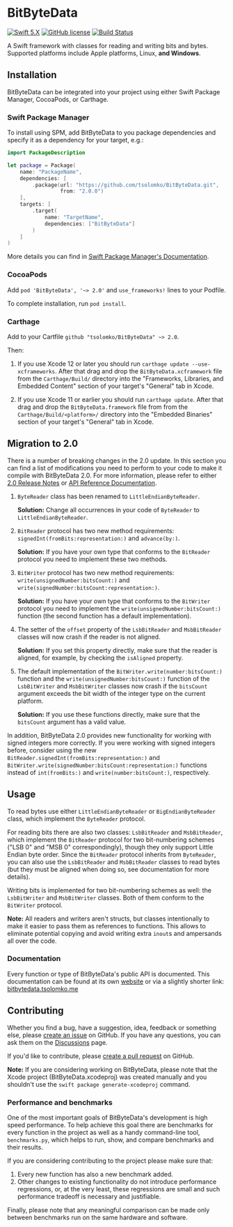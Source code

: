 # BitByteData

[![Swift 5.X](https://img.shields.io/badge/Swift-5.X-blue.svg)](https://developer.apple.com/swift/)
[![GitHub license](https://img.shields.io/badge/license-MIT-lightgrey.svg)](https://raw.githubusercontent.com/tsolomko/BitByteData/master/LICENSE)
[![Build Status](https://dev.azure.com/tsolomko/BitByteData/_apis/build/status/tsolomko.BitByteData?branchName=develop)](https://dev.azure.com/tsolomko/BitByteData/_build/latest?definitionId=2&branchName=develop)

A Swift framework with classes for reading and writing bits and bytes. Supported platforms include Apple platforms,
Linux, __and Windows__.

## Installation

BitByteData can be integrated into your project using either Swift Package Manager, CocoaPods, or Carthage.

### Swift Package Manager

To install using SPM, add BitByteData to you package dependencies and specify it as a dependency for your target, e.g.:

```swift
import PackageDescription

let package = Package(
    name: "PackageName",
    dependencies: [
        .package(url: "https://github.com/tsolomko/BitByteData.git",
                 from: "2.0.0")
    ],
    targets: [
        .target(
            name: "TargetName",
            dependencies: ["BitByteData"]
        )
    ]
)
```

More details you can find in [Swift Package Manager's Documentation](https://github.com/apple/swift-package-manager/tree/main/Documentation).

### CocoaPods

Add `pod 'BitByteData', '~> 2.0'` and `use_frameworks!` lines to your Podfile.

To complete installation, run `pod install`.

### Carthage

Add to your Cartfile `github "tsolomko/BitByteData" ~> 2.0`.

Then:

1. If you use Xcode 12 or later you should run `carthage update --use-xcframeworks`. After that drag
and drop the `BitByteData.xcframework` file from the `Carthage/Build/` directory into the "Frameworks, Libraries, and
Embedded Content" section of your target's "General" tab in Xcode.

2. If you use Xcode 11 or earlier you should run `carthage update`. After that drag and drop the
`BitByteData.framework` file from from the `Carthage/Build/<platform>/` directory into the "Embedded Binaries" section
of your target's "General" tab in Xcode.

## Migration to 2.0

There is a number of breaking changes in the 2.0 update. In this section you can find a list of modifications you need
to perform to your code to make it compile with BitByteData 2.0. For more information, please refer to either
[2.0 Release Notes](https://github.com/tsolomko/BitByteData/releases/tag/2.0.0) or
[API Reference Documentation](http://tsolomko.github.io/BitByteData).

1. `ByteReader` class has been renamed to `LittleEndianByteReader`.

    __Solution:__ Change all occurrences in your code of `ByteReader` to `LittleEndianByteReader`.

2. `BitReader` protocol has two new method requirements: `signedInt(fromBits:representation:)` and `advance(by:)`.

    __Solution:__ If you have your own type that conforms to the `BitReader` protocol you need to implement these two
    methods.

3. `BitWriter` protocol has two new method requirements: `write(unsignedNumber:bitsCount:)` and
`write(signedNumber:bitsCount:representation:)`.

    __Solution:__ If you have your own type that conforms to the `BitWriter` protocol you need to implement the
`write(unsignedNumber:bitsCount:)` function (the second function has a default implementation).

4. The setter of the `offset` property of the `LsbBitReader` and `MsbBitReader` classes will now crash if the reader
is not aligned.

    __Solution:__ If you set this property directly, make sure that the reader is aligned, for example, by checking the
`isAligned` property.

5. The default implementation of the `BitWriter.write(number:bitsCount:)` function and the
`write(unsignedNumber:bitsCount:)` function of the `LsbBitWriter` and `MsbBitWriter` classes now crash if the
`bitsCount` argument exceeds the bit width of the integer type on the current platform.

    __Solution:__ If you use these functions directly, make sure that the `bitsCount` argument has a valid value.

In addition, BitByteData 2.0 provides new functionality for working with signed integers more correctly. If you were
working with signed integers before, consider using the new `BitReader.signedInt(fromBits:representation:)` and
`BitWriter.write(signedNumber:bitsCount:representation:)` functions instead of `int(fromBits:)` and
`write(number:bitsCount:)`, respectively.

## Usage

To read bytes use either `LittleEndianByteReader` or `BigEndianByteReader` class, which implement the `ByteReader`
protocol.

For reading bits there are also two classes: `LsbBitReader` and `MsbBitReader`, which implement the `BitReader` protocol
for two bit-numbering schemes ("LSB 0" and "MSB 0" correspondingly), though they only support Little Endian byte order.
Since the `BitReader` protocol inherits from `ByteReader`, you can also use the `LsbBitReader` and `MsbBitReader`
classes to read bytes (but they must be aligned when doing so, see documentation for more details).

Writing bits is implemented for two bit-numbering schemes as well: the `LsbBitWriter` and `MsbBitWriter` classes. Both
of them conform to the `BitWriter` protocol.

__Note:__ All readers and writers aren't structs, but classes intentionally to make it easier to pass them as references
to functions. This allows to eliminate potential copying and avoid writing extra `inout`s and ampersands all over the
code.

### Documentation

Every function or type of BitByteData's public API is documented. This documentation can be found at its own
[website](http://tsolomko.github.io/BitByteData) or via a slightly shorter link:
[bitbytedata.tsolomko.me](http://bitbytedata.tsolomko.me)

## Contributing

Whether you find a bug, have a suggestion, idea, feedback or something else, please
[create an issue](https://github.com/tsolomko/BitByteData/issues) on GitHub. If you have any questions, you can ask
them on the [Discussions](https://github.com/tsolomko/BitByteData/discussions) page.

If you'd like to contribute, please [create a pull request](https://github.com/tsolomko/BitByteData/pulls) on GitHub.

__Note:__ If you are considering working on BitByteData, please note that the Xcode project (BitByteData.xcodeproj)
was created manually and you shouldn't use the `swift package generate-xcodeproj` command.

### Performance and benchmarks

One of the most important goals of BitByteData's development is high speed performance. To help achieve this goal there
are benchmarks for every function in the project as well as a handy command-line tool, `benchmarks.py`, which helps to
run, show, and compare benchmarks and their results.

If you are considering contributing to the project please make sure that:

1. Every new function has also a new benchmark added.
2. Other changes to existing functionality do not introduce performance regressions, or, at the very least, these
   regressions are small and such performance tradeoff is necessary and justifiable.

Finally, please note that any meaningful comparison can be made only between benchmarks run on the same hardware and
software.
